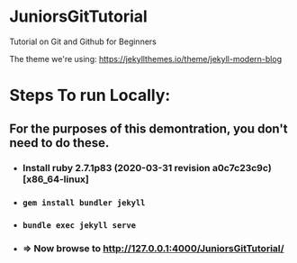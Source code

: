 # JuniorsGitTutorial
Tutorial on Git and Github for Beginners  

The theme we're using: https://jekyllthemes.io/theme/jekyll-modern-blog

# Steps To run Locally:   

## For the purposes of this demontration, you don't need to do these.


 * ### Install ruby 2.7.1p83 (2020-03-31 revision a0c7c23c9c) [x86_64-linux]
 * ### `gem install bundler jekyll`
 * ### `bundle exec jekyll serve`
 * ### => Now browse to http://127.0.0.1:4000/JuniorsGitTutorial/
